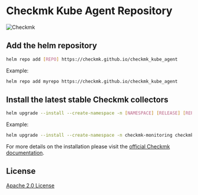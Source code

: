 # Checkmk Kube Agent Repository

![Checkmk](https://checkmk.com/application/files/thumbnails/low_res/7015/9834/3137/checkmk_logo_main.png)

## Add the helm repository

```sh
helm repo add [REPO] https://checkmk.github.io/checkmk_kube_agent
```

Example:
```sh
helm repo add myrepo https://checkmk.github.io/checkmk_kube_agent
```

## Install the latest stable Checkmk collectors

```sh
helm upgrade --install --create-namespace -n [NAMESPACE] [RELEASE] [REPO]/checkmk
```

Example:
```sh
helm upgrade --install --create-namespace -n checkmk-monitoring checkmk myrepo/checkmk
```

For more details on the installation please visit the [official Checkmk documentation](https://docs.checkmk.com/latest/en/monitoring_kubernetes.html).

## License

[Apache 2.0 License](https://www.apache.org/licenses/LICENSE-2.0)
